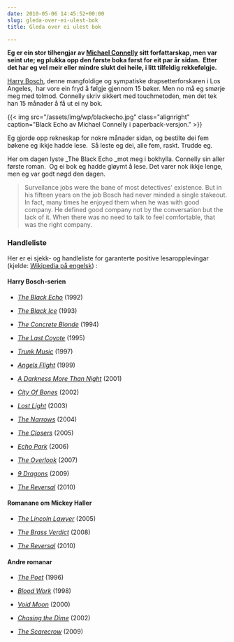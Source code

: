 ```yaml
---
date: 2010-05-06 14:45:52+00:00
slug: gleda-over-ei-ulest-bok
title: Gleda over ei ulest bok

---
```



**Eg er ein stor tilhengjar av [Michael Connelly](http://en.wikipedia.org/wiki/Michael_Connelly) sitt forfattarskap, men var seint ute; eg plukka opp den første boka først for eit par år sidan.  Etter det har eg vel meir eller mindre slukt dei heile, i litt tilfeldig rekkefølgje.**

<!--more-->

[Harry Bosch](http://en.wikipedia.org/wiki/Harry_Bosch), denne mangfoldige og sympatiske drapsetterforskaren i Los Angeles,  har vore ein fryd å følgje gjennom 15 bøker. Men no må eg smørje meg med tolmod. Connelly skriv sikkert med touchmetoden, men det tek han 15 månader å få ut ei ny bok.

{{< img src="/assets/img/wp/blackecho.jpg" class="alignright" caption="Black Echo av Michael Connelly i paperback-versjon." >}}

Eg gjorde opp rekneskap for nokre månader sidan, og bestilte dei fem bøkene eg ikkje hadde lese.  Så leste eg dei, alle fem, raskt. Trudde eg.

Her om dagen lyste _The Black Echo _mot meg i bokhylla. Connelly sin aller første roman.  Og ei bok eg hadde gløymt å lese. Det varer nok ikkje lenge, men eg var godt nøgd den dagen.


<blockquote>Surveilance jobs were the bane of most detectives' existence. But in his fifteen years on the job Bosch had never minded a single stakeout. In fact, many times he enjoyed them when he was with good company. He defined good company not by the conversation but the lack of it. When there was no need to talk to feel comfortable, that was the right company.</blockquote>




### Handleliste


Her er ei sjekk- og handleliste for garanterte positive lesaropplevingar (kjelde: [Wikipedia på engelsk](http://en.wikipedia.org/wiki/Michael_Connelly)) :


#### Harry Bosch-serien





	
  * _[The Black Echo](http://en.wikipedia.org/wiki/The_Black_Echo)_ (1992)

	
  * _[The Black Ice](http://en.wikipedia.org/wiki/The_Black_Ice)_ (1993)

	
  * _[The Concrete Blonde](http://en.wikipedia.org/wiki/The_Concrete_Blonde)_ (1994)

	
  * _[The Last Coyote](http://en.wikipedia.org/wiki/The_Last_Coyote)_ (1995)

	
  * _[Trunk Music](http://en.wikipedia.org/wiki/Trunk_Music_%28novel%29)_ (1997)

	
  * _[Angels Flight](http://en.wikipedia.org/wiki/Angels_Flight_%28novel%29)_ (1999)

	
  * _[A Darkness More Than Night](http://en.wikipedia.org/wiki/A_Darkness_More_Than_Night)_ (2001)

	
  * _[City Of Bones](http://en.wikipedia.org/wiki/City_of_Bones_%28Michael_Connelly_novel%29)_ (2002)

	
  * _[Lost Light](http://en.wikipedia.org/wiki/Lost_Light)_ (2003)

	
  * _[The Narrows](http://en.wikipedia.org/wiki/The_Narrows_%28novel%29)_ (2004)

	
  * _[The Closers](http://en.wikipedia.org/wiki/The_Closers_%28novel%29)_ (2005)

	
  * _[Echo Park](http://en.wikipedia.org/wiki/Echo_Park_%28novel%29)_ (2006)

	
  * _[The Overlook](http://en.wikipedia.org/wiki/The_Overlook)_ (2007)

	
  * _[9 Dragons](http://en.wikipedia.org/wiki/9_Dragons_%28novel%29)_ (2009)

	
  * _[The Reversal](http://en.wikipedia.org/wiki/The_Reversal)_ (2010)




#### Romanane om Mickey Haller





	
  * _[The Lincoln Lawyer](http://en.wikipedia.org/wiki/The_Lincoln_Lawyer)_ (2005)

	
  * _[The Brass Verdict](http://en.wikipedia.org/wiki/The_Brass_Verdict)_ (2008)

	
  * _[The Reversal](http://en.wikipedia.org/wiki/The_Reversal)_ (2010)




#### Andre romanar





	
  * _[The Poet](http://en.wikipedia.org/wiki/The_Poet_%28Novel%29)_ (1996)

	
  * _[Blood Work](http://en.wikipedia.org/wiki/Blood_Work_%28novel%29)_ (1998)

	
  * _[Void Moon](http://en.wikipedia.org/wiki/Void_Moon)_ (2000)

	
  * _[Chasing the Dime](http://en.wikipedia.org/wiki/Chasing_the_Dime)_ (2002)

	
  * _[The Scarecrow](http://en.wikipedia.org/wiki/The_Scarecrow_%28Michael_Connelly_novel%29)_ (2009)


